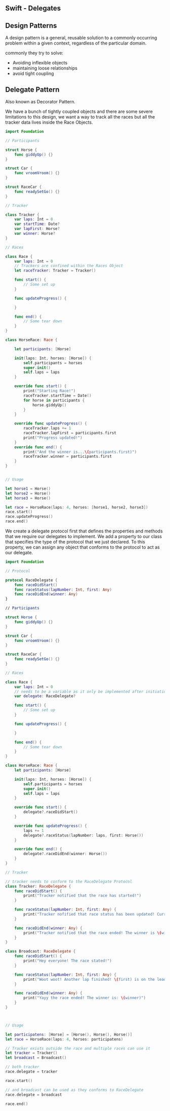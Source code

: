 ## Swift - Delegates

## Design Patterns
A design pattern is a general, reusable solution to a commonly occurring problem within a given context, regardless of the particular domain.

commonly they try to solve:
- Avoiding inflexible objects
- maintaining loose relationships
- avoid tight coupling

## Delegate Pattern
Also known as Decorator Pattern.

We have a bunch of tightly coupled objects and there are some severe limitations to this design, we want a way to track all the races but all the tracker data lives inside the Race Objects.
```swift
import Foundation

// Participants

struct Horse {
    func giddyUp() {}
}

struct Car {
    func vroomVroom() {}
}

struct RaceCar {
    func readySetGo() {}
}

// Tracker

class Tracker {
    var laps: Int = 0
    var startTime: Date?
    var lapFirst: Horse?
    var winner: Horse?
}

// Races

class Race {
    var laps: Int = 0
    // Trackers are confined within the Races Object
    let raceTracker: Tracker = Tracker()

    func start() {
        // Some set up
    }

    func updateProgress() {

    }

    func end() {
        // Some tear down
    }
}

class HorseRace: Race {

    let participants: [Horse]

    init(laps: Int, horses: [Horse]) {
        self.participants = horses
        super.init()
        self.laps = laps
    }

    override func start() {
        print("Starting Race!")
        raceTracker.startTime = Date()
        for horse in participants {
            horse.giddyUp()
        }
    }

    override func updateProgress() {
        raceTracker.laps += 1
        raceTracker.lapFirst = participants.first
        print("Progress updated!")
    }
    override func end() {
        print("And the winner is...\(participants.first)")
        raceTracker.winner = participants.first
    }
}


// Usage

let horse1 = Horse()
let horse2 = Horse()
let horse3 = Horse()

let race = HorseRace(laps: 4, horses: [horse1, horse2, horse3])
race.start()
race.updateProgress()
race.end()
```

We create a delegate protocol first that defines the properties and methods that we require our delegates to implement. We add a property to our class that specifies the type of the protocol that we just declared. To this property, we can assign any object that conforms to the protocol to act as our delegate.

```swift
import Foundation

// Protocol

protocol RaceDelegate {
    func raceDidStart()
    func raceStatus(lapNumber: Int, first: Any)
    func raceDidEnd(winner: Any)
}

// Participants

struct Horse {
    func giddyUp() {}
}

struct Car {
    func vroomVroom() {}
}

struct RaceCar {
    func readySetGo() {}
}

// Races

class Race {
    var laps: Int = 0
    // needs to be a variable as it only be implemented after initiation
    var delegate: RaceDelegate?

    func start() {
        // Some set up
    }

    func updateProgress() {

    }

    func end() {
        // Some tear down
    }
}

class HorseRace: Race {
    let participants: [Horse]

    init(laps: Int, horses: [Horse]) {
        self.participants = horses
        super.init()
        self.laps = laps
    }

    override func start() {
        delegate?.raceDidStart()
    }

    override func updateProgress() {
        laps += 1
        delegate?.raceStatus(lapNumber: laps, first: Horse())
    }

    override func end() {
        delegate?.raceDidEnd(winner: Horse())
    }
}

// Tracker

// tracker needs to conform to the RaceDelegate Protocol
class Tracker: RaceDelegate {
    func raceDidStart() {
        print("Tracker notified that the race has started!")
    }

    func raceStatus(lapNumber: Int, first: Any) {
        print("Tracker nofified that race status has been updated! Current lap \(lapNumber) with first place: \(first)")
    }

    func raceDidEnd(winner: Any) {
        print("Tracker notified that the race ended! The winner is \(winner)")
    }
}

class Broadcast: RaceDelegate {
    func raceDidStart() {
        print("Hey everyone! The race stated!")
    }

    func raceStatus(lapNumber: Int, first: Any) {
        print("Woot woot! Another lap finished! \(first) is on the lead")
    }

    func raceDidEnd(winner: Any) {
        print("Yayy the race ended! The winner is: \(winner)")
    }
}



// Usage

let participatens: [Horse] = [Horse(), Horse(), Horse()]
let race = HorseRace(laps: 4, horses: participatens)

// Tracker exists outside the race and multiple races can use it
let tracker = Tracker()
let broadcast = Broadcast()

// both tracker
race.delegate = tracker

race.start()

// and broadcast can be used as they conforms to RaceDelegate
race.delegate = broadcast

race.end()
```
